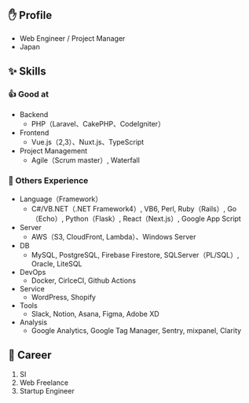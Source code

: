 ## ✋ Profile
- Web Engineer / Project Manager
- Japan

## ✨ Skills
### 👍 Good at
- Backend
  - PHP（Laravel、CakePHP、CodeIgniter）
- Frontend
  - Vue.js（2,3）、Nuxt.js、TypeScript
- Project Management
  - Agile（Scrum master）, Waterfall

### 🫣 Others Experience
- Language（Framework）
  - C#/VB.NET（.NET Framework4）, VB6, Perl, Ruby（Rails）, Go（Echo）, Python（Flask）, React（Next.js）, Google App Script
- Server
  - AWS（S3, CloudFront, Lambda）、Windows Server
- DB
  - MySQL, PostgreSQL, Firebase Firestore, SQLServer（PL/SQL）, Oracle, LiteSQL
- DevOps
  - Docker, CirlceCI, Github Actions
- Service
  - WordPress, Shopify
- Tools
  - Slack, Notion, Asana, Figma, Adobe XD
- Analysis
  - Google Analytics, Google Tag Manager, Sentry, mixpanel, Clarity 

## 💬 Career
1. SI
2.  Web Freelance
3.  Startup Engineer
 
